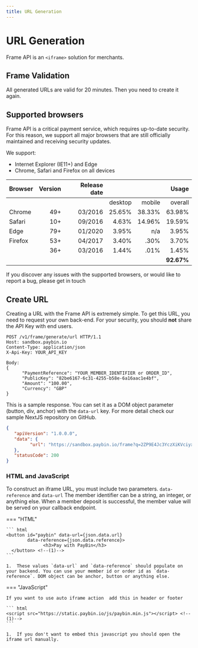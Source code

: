 ```yaml
---
title: URL Generation
---
```


# URL Generation

Frame API is an `<iframe>` solution for merchants. 

## Frame Validation

All generated URLs are valid for 20 minutes. Then you need to create it again.

## Supported browsers

Frame API is a critical payment service, which requires up-to-date security. For this reason, we support all major browsers that are still officially maintained and receiving security updates.

We support:

* Internet Explorer (IE11+) and Edge
* Chrome, Safari and Firefox on all devices

| Browser                              | Version | Release date |         |        |      Usage |
| ------------------------------------ | ------: | -----------: | ------: | -----: | ---------: |
|                                      |         |              | desktop | mobile |    overall |
| Chrome   |     49+ |      03/2016 | 25.65%  | 38.33% |     63.98% |
|  Safari   |     10+ |      09/2016 |  4.63%  | 14.96% |     19.59% |
|  Edge       |     79+ |      01/2020 |  3.95%  |    n/a |      3.95% |
|  Firefox |     53+ |      04/2017 |  3.40%  |   .30% |      3.70% |
|      |     36+ |      03/2016 |  1.44%  |   .01% |      1.45% |
|                                      |         |              |         |        | __92.67%__ |

If you discover any issues with the supported browsers, or would like to report a bug, please get in touch

## Create URL

Creating a URL with the Frame API is extremely simple. To get this URL, you need to request your own back-end. For your security, you should **not** share the API Key with end users.

```http
POST /v1/frame/generate/url HTTP/1.1
Host: sandbox.paybin.io
Content-Type: application/json
X-Api-Key: YOUR_API_KEY

Body:
{
      "PaymentReference": "YOUR_MEMBER_IDENTIFIER or ORDER_ID",
      "PublicKey": "82be6167-6c31-4255-b58e-6a16aac1e4bf",
      "Amount": "100.00",
      "Currency": "GBP"
}
```

This is a sample response. You can set it as a DOM object parameter (button, div, anchor) with the `data-url` key. For more detail check our sample NextJS repository on GitHub.


```json
{ 
   "apiVersion": "1.0.0.0", 
   "data": { 
         "url": "https://sandbox.paybin.io/frame?q=2ZP9E4Jc3YczXiKVciyxFr..." 
   },
   "statusCode": 200
}
```

### HTML and JavaScript

To construct an iframe URL, you must include two parameters. `data-reference` and `data-url` The member identifier can be a string, an integer, or anything else. When a member deposit is successful, the member value will be served on your callback endpoint.



=== "HTML"


    ``` html
    <button id="paybin" data-url={json.data.url}
            data-reference={json.data.reference}>
                  <h3>Pay with PayBin</h3>
      </button> <!--(1)-->
    ```

    1.  These values `data-url` and `data-reference` should populate on your backend. You can use your member id or order id as `data-reference`. DOM object can be anchor, button or anything else.

    

=== "JavaScript"

    If you want to use auto iframe action  add this in header or footer 

    ``` html
    <script src="https://static.paybin.io/js/paybin.min.js"></script> <!--(1)--> 
    ``` 

    1.  If you don't want to embed this javascript you should open the iframe url manually.


